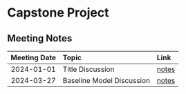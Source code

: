 # Capstone Project

## Meeting Notes

| **Meeting Date** | **Topic** | **Link** |
| :------------: | :---------------- | :---- |
| 2024-01-01   | Title Discussion | [notes](https://excalidraw.com/#json=KkLgW5wlt0_KDBYqfLteB,iOzo_x7HcifBaCr8iQQEjw) |
| 2024-03-27   | Baseline Model Discussion  | [notes](https://excalidraw.com/#json=wp5Bz3f6OXMAcrKgCUMAR,I9gJH8BsO5512060TJC5cA) |

